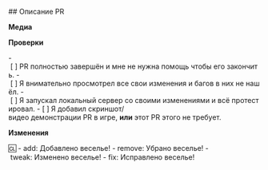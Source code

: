 <!-- ЭТО ШАБЛОН ВАШЕГО PULL REQUEST. Текст между стрелками - это комментарии - они не будут видны в PR. --> 
  
 ## Описание PR 
 <!-- Ниже опишите ваш Pull Request. Что он изменяет? На что еще это может повлиять? Постарайтесь описать все внесённые вами изменения! --> 
  
 **Медиа** 
 <!-- Если приемлемо, добавьте скриншоты для демонстрации вашего PR. Если ваш PR представляет собой визуальное изменение, добавьте 
 скриншоты, иначе он может быть закрыт. --> 
  
 **Проверки** 
 <!-- Выполнение всех следующих действий, если это приемлемо для вида изменений сильно ускорит разбор вашего PR --> 
 - [ ] PR полностью завершён и мне не нужна помощь чтобы его закончить. 
 - [ ] Я внимательно просмотрел все свои изменения и багов в них не нашёл. 
 - [ ] Я запускал локальный сервер со своими изменениями и всё протестировал. 
 - [ ] Я добавил скриншот/видео демонстрации PR в игре, **или** этот PR этого не требует. 
  
 **Изменения** 
 <!-- 
 Здесь вы можете написать список изменений, который будет автоматически добавлен в игру, когда ваш PR будет принят. 
  
 В журнал изменений следует помещать только то, что действительно важно игрокам. 
  
 В списке изменений тип значка не является часть предложения, поэтому явно указывайте - Добавлен, Удалён, Изменён. 
 плохо: - add: Новый инструмент для инженеров 
 хорошо: - add: Добавлен новый инструмент для инженеров 
  
 Вы можете указать своё имя после символа :cl: именно оно будет отображаться в журнале изменений (иначе будет использоваться ваше имя на GitHub) 
 Например: :cl: Ian 
  
 --> 
  
 :cl: 
 - add: Добавлено веселье! 
 - remove: Убрано веселье! 
 - tweak: Изменено веселье! 
 - fix: Исправлено веселье!
